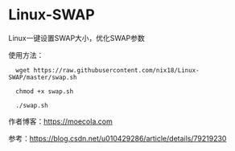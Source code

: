 # Linux-SWAP
Linux一键设置SWAP大小，优化SWAP参数

使用方法：

      wget https://raw.githubusercontent.com/nix18/Linux-SWAP/master/swap.sh
      
      chmod +x swap.sh
      
      ./swap.sh
      
作者博客：https://moecola.com

参考：https://blog.csdn.net/u010429286/article/details/79219230
